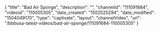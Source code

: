 {
    "title": "Bad Air Sponge",
    "description": "",
    "channelid": "111091684",
    "videoid": "110005305",
    "date_created": "1502525294",
    "date_modified": "1504049170",
    "type": "captivate",
    "layout": "channelVideo",
    "url": "\/bbbusa-latest-videos\/bad-air-sponge\/111091684-110005305"
}